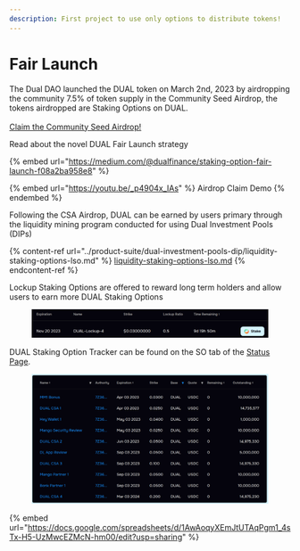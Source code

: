 ```yaml
---
description: First project to use only options to distribute tokens!
---
```


# Fair Launch

The Dual DAO launched the DUAL token on March 2nd, 2023 by airdropping the community 7.5% of token supply in the Community Seed Airdrop, the tokens airdropped are Staking Options on DUAL.\
\
[Claim the Community Seed Airdrop!](https://csa.dual.finance/airdrop)

Read about the novel DUAL Fair Launch strategy

{% embed url="https://medium.com/@dualfinance/staking-option-fair-launch-f08a2ba958e8" %}

{% embed url="https://youtu.be/_p4904x_IAs" %}
Airdrop Claim Demo
{% endembed %}

Following the CSA Airdrop, DUAL can be earned by users primary through the liquidity mining program conducted for using Dual Investment Pools (DIPs)

{% content-ref url="../product-suite/dual-investment-pools-dip/liquidity-staking-options-lso.md" %}
[liquidity-staking-options-lso.md](../product-suite/dual-investment-pools-dip/liquidity-staking-options-lso.md)
{% endcontent-ref %}

Lockup Staking Options are offered to reward long term holders and allow users to earn more DUAL Staking Options

<figure><img src="../.gitbook/assets/image (1) (1) (1).png" alt=""><figcaption></figcaption></figure>

DUAL Staking Option Tracker can be found on the SO tab of the [Status Page](https://status.dual.finance/).

<figure><img src="../.gitbook/assets/SO Status" alt=""><figcaption></figcaption></figure>

{% embed url="https://docs.google.com/spreadsheets/d/1AwAoqyXEmJtUTAqPgm1_4sTx-H5-UzMwcEZMcN-hm00/edit?usp=sharing" %}
